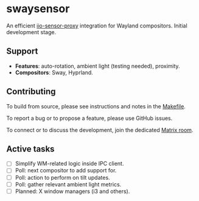 # swaysensor

An efficient [iio-sensor-proxy](https://gitlab.freedesktop.org/hadess/iio-sensor-proxy/) integration for Wayland compositors. Initial development stage.

## Support

- **Features**: auto-rotation, ambient light (testing needed), proximity.
- **Compositors**: Sway, Hyprland.

## Contributing

To build from source, please see instructions and notes in the [Makefile](./Makefile).

To report a bug or to propose a feature, please use GitHub issues.

To connect or to discuss the development, join the dedicated [Matrix room](https://matrix.to/#/#swaysensor:envs.net).

## Active tasks

- [ ] Simplify WM-related logic inside IPC client.
- [ ] Poll: next compositor to add support for.
- [ ] Poll: action to perform on tilt updates.
- [ ] Poll: gather relevant ambient light metrics.
- [ ] Planned: X window managers (i3 and others).
